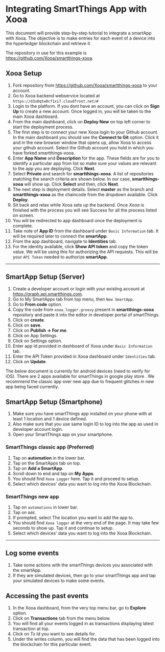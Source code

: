 # Integrating SmartThings App with Xooa
This document will provide step-by-step tutorial to integrate a smartApp with Xooa.
The objective is to make entries for each event of a device into the hyperledger blockchain and retrieve it.

The repository in use for this example is <https://github.com/Xooa/smartthings-xooa>.

## Xooa Setup
1. Fork repository from <https://github.com/Xooa/smartthings-xooa> to your account.
2. Go to Xooa backend webservice located at `https://d3u0qtw0cf1xi7.cloudfront.net/#`
3. Login to the platform. If you dont have an account, you can click on **Sign Up** to create a new account. Once logged in, you will be taken to the main Xooa dashboard.
4. From the main dashboard, click on **Deploy New** on top left corner to start the deployment process.
5. The first step is to connect your new Xooa login to your Github account. In the main dashboard you should see the **Connect to Git** option. Click it and in the new browser window that opens up, allow Xooa to access your github account. Select the Github account you hold in which you have forked smartthings-xooa.
6. Enter **App Name** and **Description** for the app. These fields are for you to identify a particular app from list so make sure your values are relevant to the app you are deploying. Click **Next**.
7. Select **Private** and search for **smartthings-xooa**. A list of repositories matching the search criteria are shown below. In our case, **smartthings-xooa** will show up. Click **Select** and then, click **Next**.
8. The next step is deployment details. Select **master** as the branch and **smartthings-xooa** as the chaincode from the dropdown available. Click **Deploy**.
9. Sit back and relax while Xooa sets up the backend. Once *Xooa* is finished with the process you will see Success for all the process listed on screen.
10. You will be redirected to app dashboard once the deployment is complete.
11. Take note of **App ID** from the dashboard under `Basic Information` tab. It will be required later to connect the **smartApp**.
12. From the app dashboard, navigate to **Identities** tab.
13. For the identity available, click **Show API token** and copy the token value. We will be using this for authorizing the API requests. This will be your `API Token` needed to authorize **smartApp**.

___

## SmartApp Setup (Server)
1. Create a developer account or login with your existing account at <https://graph.api.smartthings.com>.
2. Go to My SmartApps tab from top menu, then `New SmartApp`.
3. Go to **From code** option.
4. Copy the code from `xooa_logger.groovy` present in **smartthings-xooa** repository and paste it into the editor in developer portal of smartThings.
5. Click on **create**.
6. Click on **save**.
7. Click on **Publish -> For me**.
8. Click on App Settings.
9. Click on Settings option.
10. Enter app Id provided in dashboard of Xooa under `Basic Information` tab.
11. Enter the API Token provided in Xooa dashboard under `Identities` tab.
12. Click on **Update**.

The below document is currently for android devices (need to verify for iOS).
There are 2 apps available for smartThings in google play store . We recommend the classic app over new app due to frequent glitches in new app being faced currently.
## SmartApp Setup (Smartphone)
1. Make sure you have smartThings app installed on your phone with at least 1 location and 1 device defined.
2. Also make sure that you use same login ID to log into the app as used in developer account login.
3. Open your SmartThings app on your smartphone.

### SmartThings classic app (Preferred)
1. Tap on **automation** in the lower bar.
2. Tap on the SmartApps tab on top.
3. Tap on **Add a SmartApp**.
4. Scroll down to end and tap on **My Apps**.
5. You should find `Xooa Logger` here. Tap it and proceed to setup.
6. Select which devices' data you want to log into the Xooa Blockchain.

### SmartThings new app
1. Tap on `automations` in lower bar.
2. Tap on `Add`.
3. If prompted, select The location you want to add the app to.
4. You should find `Xooa logger` at the very end of the page. It may take few seconds to show up. Tap it and continue to setup.
5. Select which devices' data you want to log into the Xooa Blockchain.
___

## Log some events
1. Take some actions with the smartThings devices you associated with the smartApp.
2. If they are simulated devices, then go to your smartThings app and tap your simulated devices to make some events.


## Accessing the past events
1. In the Xooa dashboard, from the very top menu bar, go to **Explore** option.
2. Click on **Transactions** tab from the menu below.
3. You will find all your events logged in as transactions displaying latest transaction at top.
4. Click on Tx Id you want to see details for.
5. Under the writes column, you will find the data that has been logged into the blockchain for this particular event.